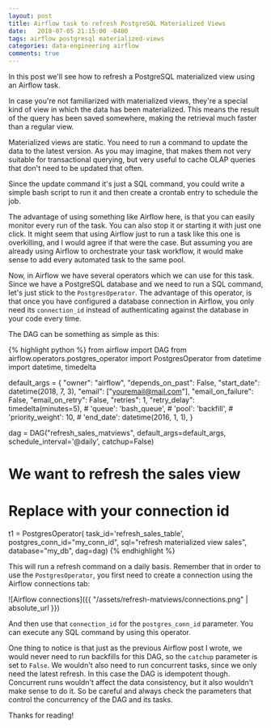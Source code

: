 ```yaml
---
layout: post
title: Airflow task to refresh PostgreSQL Materialized Views
date:   2018-07-05 21:15:00 -0400
tags: airflow postgresql materialized-views
categories: data-engineering airflow
comments: true
---
```


In this post we'll see how to refresh a PostgreSQL materialized view using an Airflow task.

In case you're not familiarized with materialized views, they're a special kind of view in which the data has been materialized. This means
the result of the query has been saved somewhere, making the retrieval much faster than a regular view.

Materialized views are static. You need to run a command to update the data to the latest version. As you may imagine, that makes them not very suitable
for transactional querying, but very useful to cache OLAP queries that don't need to be updated that often.

Since the update command it's just a SQL command, you could write a simple bash script to run it and then create a crontab entry to schedule the job.

The advantage of using something like Airflow here, is that you can easily monitor every run of the task. You can also stop it or starting it with just one click.
It might seem that using Airflow just to run a task like this one is overkilling, and I would agree if that were the case. But assuming you are already using Airflow
to orchestrate your task workflow, it would make sense to add every automated task to the same pool.

Now, in Airflow we have several operators which we can use for this task. Since we have a PostgreSQL database and we need to run a SQL command, let's just stick to the `PostgresOperator`. 
The advantage of this operator, is that once you have configured a database connection in Airflow, you only need its `connection_id` instead of authenticating against the database in your code every time.

The DAG can be something as simple as this:

{% highlight python %}
from airflow import DAG
from airflow.operators.postgres_operator import PostgresOperator
from datetime import datetime, timedelta

default_args = {
    "owner": "airflow",
    "depends_on_past": False,
    "start_date": datetime(2018, 7, 3),
    "email": ["youremail@mail.com"],
    "email_on_failure": False,
    "email_on_retry": False,
    "retries": 1,
    "retry_delay": timedelta(minutes=5),
    # 'queue': 'bash_queue',
    # 'pool': 'backfill',
    # 'priority_weight': 10,
    # 'end_date': datetime(2016, 1, 1),
}

dag = DAG("refresh_sales_matviews", default_args=default_args, schedule_interval='@daily', catchup=False)

# We want to refresh the sales view
# Replace with your connection id
t1 = PostgresOperator(
    task_id='refresh_sales_table',
    postgres_conn_id="my_conn_id",
    sql="refresh materialized view sales",
    database="my_db",
    dag=dag)
{% endhighlight %}

This will run a refresh command on a daily basis. Remember that in order to use the `PostgresOperator`, you first need to create a connection using the Airflow connections tab:

![Airflow connections]({{ "/assets/refresh-matviews/connections.png" | absolute_url }})

And then use that `connection_id` for the `postgres_conn_id` parameter. You can execute any SQL command by using this operator.

One thing to notice is that just as the previous Airflow post I wrote, we would never need to run backfills for this DAG, so the `catchup` parameter is set to `False`. 
We wouldn't also need to run concurrent tasks, since we only need the latest refresh. In this case the DAG is idempotent though. Concurrent runs wouldn't affect the data consistency, but it
also wouldn't make sense to do it. So be careful and always check the parameters that control the concurrency of the DAG and its tasks.

Thanks for reading!
